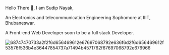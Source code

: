 Hello There 👋, I am Sudip Nayak,

An Electronics and telecommunication Engineering Sophomore at IIIT, Bhubaneswar.

A Front-end Web Developer soon to be a full stack Developer.

![68747470733a2f2f6d656469612e67697068792e636f6d2f6d656469612f53576f536b4e36447854737a71494b4571762f67697068792e676966](https://user-images.githubusercontent.com/81667491/170886465-36bd5257-b523-4b02-b3e6-d504d43daac1.gif)

